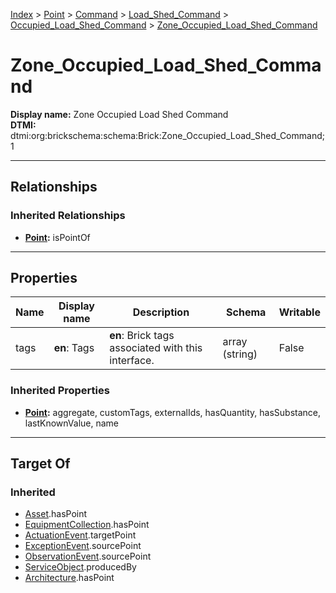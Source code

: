 [Index](../../../../index.md) > [Point](../../../Point.md) > [Command](../../Command.md) > [Load_Shed_Command](../Load_Shed_Command.md) > [Occupied_Load_Shed_Command](Occupied_Load_Shed_Command.md) > [Zone_Occupied_Load_Shed_Command](#)
# Zone_Occupied_Load_Shed_Command

**Display name:** Zone Occupied Load Shed Command<br />
**DTMI:** dtmi:org:brickschema:schema:Brick:Zone_Occupied_Load_Shed_Command;1

---

## Relationships

### Inherited Relationships
* **[Point](../../../Point.md):** isPointOf

---

## Properties

|Name|Display name|Description|Schema|Writable|
|-|-|-|-|-|
|tags|**en**: Tags|**en**: Brick tags associated with this interface.|array (string)|False|
### Inherited Properties
* **[Point](../../../Point.md):** aggregate, customTags, externalIds, hasQuantity, hasSubstance, lastKnownValue, name

---

## Target Of
### Inherited
* [Asset](../../../../Asset/Asset.md).hasPoint
* [EquipmentCollection](../../../../Collection/EquipmentCollection.md).hasPoint
* [ActuationEvent](../../../../Event/PointEvent/ActuationEvent.md).targetPoint
* [ExceptionEvent](../../../../Event/PointEvent/ExceptionEvent.md).sourcePoint
* [ObservationEvent](../../../../Event/PointEvent/ObservationEvent.md).sourcePoint
* [ServiceObject](../../../../Information/ServiceObject/ServiceObject.md).producedBy
* [Architecture](../../../../Space/Architecture/Architecture.md).hasPoint
